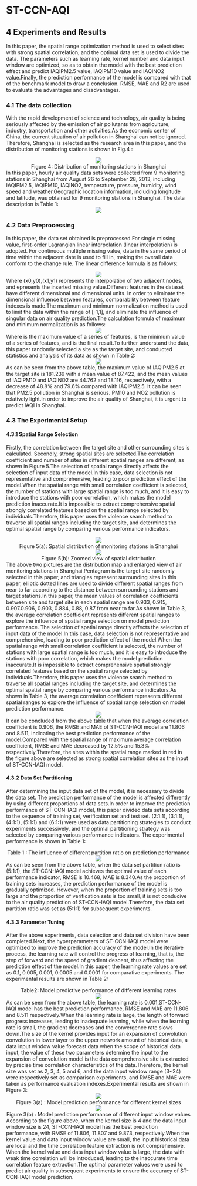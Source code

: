 # ST-CCN-AQI

## 4	Experiments and Results

In this paper, the spatial range optimization method is used to select sites with strong spatial correlation, and the optimal data set is used to divide the data. The parameters such as learning rate, kernel number and data input window are optimized, so as to obtain the model with the best prediction effect and predict IAQIPM2.5 value, IAQIPM10 value and IAQINO2 value.Finally, the prediction performance of the model is compared with that of the benchmark model to draw a conclusion. RMSE, MAE and R2 are used to evaluate the advantages and disadvantages.

### 4.1	The data collection

With the rapid development of science and technology, air quality is being seriously affected by the emission of air pollutants from agriculture, industry, transportation and other activities.As the economic center of China, the current situation of air pollution in Shanghai can not be ignored. Therefore, Shanghai is selected as the research area in this paper, and the distribution of monitoring stations is shown in Fig.4 :
<div align=center>
<img src="https://github.com/lauysche/ST-CCN-AQI/blob/main/images/github1.png"/>
</div>
<div align=center>
Figure 4: Distribution of monitoring stations in Shanghai
</div>
In this paper, hourly air quality data sets were collected from 9 monitoring stations in Shanghai from August 26 to September 28, 2013, including IAQIPM2.5, IAQIPM10, IAQINO2, temperature, pressure, humidity, wind speed and weather.Geographic location information, including longitude and latitude, was obtained for 9 monitoring stations in Shanghai. The data description is Table 1:
<div align=center>
<img src="https://github.com/lauysche/ST-CCN-AQI/blob/main/images/github2.png"/>
</div>

### 4.2	Data Preprocessing

In this paper, the data set obtained is preprocessed.For single missing value, first-order Lagrangian linear interpolation (linear interpolation) is adopted. For continuous multiple missing value, data in the same period of time within the adjacent date is used to fill in, making the overall data conform to the change rule. The linear difference formula is as follows:
<div align=center>
<img src="https://github.com/lauysche/ST-CCN-AQI/blob/main/images/github3.png"/>
</div>
Where (x0,y0),(x1,y1) represents the interpolation of two adjacent nodes, and epresents the inserted missing value.Different features in the dataset have different dimensional and dimensional units. In order to eliminate the dimensional influence between features, comparability between feature indexes is made.The maximum and minimum normalization method is used to limit the data within the range of [-1,1], and eliminate the influence of singular data on air quality prediction.The calculation formula of maximum and minimum normalization is as follows:
<div align=center>
<img src="https://github.com/lauysche/ST-CCN-AQI/blob/main/images/github4.png"/>
</div>
Where  is the maximum value of a series of features,  is the minimum value of a series of features, and  is the final result.To further understand the data, this paper randomly selected a site as the target site, and conducted statistics and analysis of its data as shown in Table 2:
<div align=center>
<img src="https://github.com/lauysche/ST-CCN-AQI/blob/main/images/github5.png"/>
</div>
As can be seen from the above table, the maximum value of IAQIPM2.5 at the target site is 181.239 with a mean value of 87.422, and the mean values of IAQIPM10 and IAQINO2 are 44.762 and 18.116, respectively, with a decrease of 48.8% and 79.6% compared with IAQIPM2.5. It can be seen that PM2.5 pollution in Shanghai is serious. PM10 and NO2 pollution is relatively light.In order to improve the air quality of Shanghai, it is urgent to predict IAQI in Shanghai.

### 4.3	The Experimental Setup

#### 4.3.1 Spatial Range Selection

Firstly, the correlation between the target site and other surrounding sites is calculated. Secondly, strong spatial sites are selected.The correlation coefficient and number of sites in different spatial ranges are different, as shown in Figure 5.The selection of spatial range directly affects the selection of input data of the model.In this case, data selection is not representative and comprehensive, leading to poor prediction effect of the model.When the spatial range with small correlation coefficient is selected, the number of stations with large spatial range is too much, and it is easy to introduce the stations with poor correlation, which makes the model prediction inaccurate.It is impossible to extract comprehensive spatial strongly correlated features based on the spatial range selected by individuals.Therefore, this paper uses the violence search method to traverse all spatial ranges including the target site, and determines the optimal spatial range by comparing various performance indicators.
<div align=center>
<img src="https://github.com/lauysche/ST-CCN-AQI/blob/main/images/distribution.png"/>
</div>
<div align=center>
Figure 5(a): Spatial distribution of monitoring stations in Shanghai
</div>
<div align=center>
<img src="https://github.com/lauysche/ST-CCN-AQI/blob/main/images/spatial.png"/>
</div>
<div align=center>
Figure 5(b): Zoomed view of spatial distribution
</div>
The above two pictures are the distribution map and enlarged view of air monitoring stations in Shanghai.Pentagram is the target site randomly selected in this paper, and triangles represent surrounding sites.In this paper, elliptic dotted lines are used to divide different spatial ranges from near to far according to the distance between surrounding stations and target stations.In this paper, the mean values of correlation coefficients between site and target site in each spatial range are 0.933, 0.915, 0.907.0.906, 0.903, 0.884, 0.88, 0.87 from near to far.As shown in Table 3, the average correlation coefficient represents different spatial ranges to explore the influence of spatial range selection on model prediction performance.
The selection of spatial range directly affects the selection of input data of the model.In this case, data selection is not representative and comprehensive, leading to poor prediction effect of the model.When the spatial range with small correlation coefficient is selected, the number of stations with large spatial range is too much, and it is easy to introduce the stations with poor correlation, which makes the model prediction inaccurate.It is impossible to extract comprehensive spatial strongly correlated features based on the spatial range selected by individuals.Therefore, this paper uses the violence search method to traverse all spatial ranges including the target site, and determines the optimal spatial range by comparing various performance indicators.As shown in Table 3, the average correlation coefficient represents different spatial ranges to explore the influence of spatial range selection on model prediction performance.
<div align=center>
<img src="https://github.com/lauysche/ST-CCN-AQI/blob/main/images/github8.png"/>
</div>
It can be concluded from the above table that when the average correlation coefficient is 0.906, the RMSE and MAE of ST-CCN-IAQI model are 11.806 and 8.511, indicating the best prediction performance of the model.Compared with the spatial range of maximum average correlation coefficient, RMSE and MAE decreased by 12.5% and 15.3% respectively.Therefore, the sites within the spatial range marked in red in the figure above are selected as strong spatial correlation sites as the input of ST-CCN-IAQI model.

#### 4.3.2 Data Set Partitioning

After determining the input data set of the model, it is necessary to divide the data set. The prediction performance of the model is affected differently by using different proportions of data sets.In order to improve the prediction performance of ST-CCN-IAQI model, this paper divided data sets according to the sequence of training set, verification set and test set. (2:1:1), (3:1:1), (4:1:1), (5:1:1) and (6:1:1) were used as data partitioning strategies to conduct experiments successively, and the optimal partitioning strategy was selected by comparing various performance indicators. The experimental performance is shown in Table 1:
<div align=center>
Table 1 : The influence of different partition ratio on prediction performance
</div>
<div align=center>
<img src="https://github.com/lauysche/ST-CCN-AQI/blob/main/images/fourth.png"/>
</div>
As can be seen from the above table, when the data set partition ratio is (5:1:1), the ST-CCN-IAQI model achieves the optimal value of each performance indicator, RMSE is 10.468, MAE is 8.340.As the proportion of training sets increases, the prediction performance of the model is gradually optimized. However, when the proportion of training sets is too large and the proportion of verification sets is too small, it is not conducive to the air quality prediction of ST-CCN-IAQI model.Therefore, the data set partition ratio was set as (5:1:1) for subsequent experiments.

#### 4.3.3 Parameter Tuning

After the above experiments, data selection and data set division have been completed.Next, the hyperparameters of ST-CCN-IAQI model were optimized to improve the prediction accuracy of the model.In the iterative process, the learning rate will control the progress of learning, that is, the step of forward and the speed of gradient descent, thus affecting the prediction effect of the model.In this paper, the learning rate values are set as 0.1, 0.005, 0.001, 0.0005 and 0.0001 for comparative experiments. The experimental results are shown in Table 2:
<div align=center>
Table2: Model predictive performance of different learning rates
</div>
<div align=center>
<img src="https://github.com/lauysche/ST-CCN-AQI/blob/main/images/first.png"/>
</div>
As can be seen from the above table, the learning rate is 0.001,ST-CCN-IAQI model has the best prediction performance, RMSE and MAE are 11.806 and 8.511 respectively.When the learning rate is large, the length of forward progress increases, leading to inadequate learning, while when the learning rate is small, the gradient decreases and the convergence rate slows down.The size of the kernel provides input for an expansion of convolution convolution in lower layer to the upper network amount of historical data, a data input window value forecast data when the scope of historical data input, the value of these two parameters determine the input to the expansion of convolution model is the data comprehensive site is extracted by precise time correlation characteristics of the data.Therefore, the kernel size was set as 2, 3, 4, 5 and 6, and the data input window range (3~24) were respectively set as comparison experiments, and RMSE and MAE were taken as performance evaluation indexes.Experimental results are shown in Figure 3:
<div align=center>
<img src="https://github.com/lauysche/ST-CCN-AQI/blob/main/images/second.png"/>
</div>
<div align=center>
Figure 3(a) : Model prediction performance for different kernel sizes
</div>
<div align=center>
<img src="https://github.com/lauysche/ST-CCN-AQI/blob/main/images/third.png"/>
</div>
<div align=center>
Figure 3(b) : Model prediction performance of different input window values
</div>
According to the figure above, when the kernel size is 4 and the data input window size is 24, ST-CCN-IAQI model has the best prediction performance, with RMSE of 11.806, 11.807 and 9.873, respectively.When the kernel value and data input window value are small, the input historical data are local and the time correlation feature extraction is not comprehensive. When the kernel value and data input window value is large, the data with weak time correlation will be introduced, leading to the inaccurate time correlation feature extraction.The optimal parameter values were used to predict air quality in subsequent experiments to ensure the accuracy of ST-CCN-IAQI model prediction.

